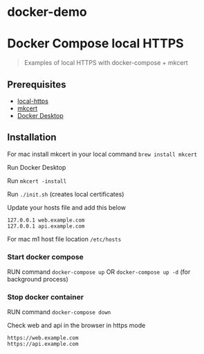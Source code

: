 # docker-demo

# Docker Compose local HTTPS

> Examples of local HTTPS with docker-compose + mkcert

## Prerequisites
- [local-https](https://github.com/HugoDF/docker-compose-local-https)
- [mkcert](https://github.com/FiloSottile/mkcert)
- [Docker Desktop](https://www.docker.com/products/docker-desktop)

## Installation

For mac install mkcert in your local
command `brew install mkcert`

Run Docker Desktop

Run `mkcert -install`

Run `./init.sh` (creates local certificates)

Update your hosts file and add this below
```
127.0.0.1 web.example.com
127.0.0.1 api.example.com
```

For mac m1 host file location `/etc/hosts`

### Start docker compose 
 RUN command `docker-compose up` 
 OR `docker-compose up -d` (for background process)
 
### Stop docker container
 RUN command  `docker-compose down`

Check web and api in the browser in https mode
```
https://web.example.com
https://api.example.com
```

